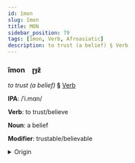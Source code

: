 ```yaml
---
id: îmon
slug: îmon
title: MON
sidebar_position: 79
tags: [îmon, Verb, Afroasiatic]
description: to trust (a belief) § Verb
---
```


### îmon&emsp;<span kind="abugida">ɽɟƶ̃</span>

*to trust (a belief)* **§** [Verb](../../tags/Verb)

**IPA**: /ˈi.mɑn/

**Verb**: to trust/believe

**Noun**: a belief

**Modifier**: trustable/believable

<details>
    <summary>Origin</summary>
    Arabic إيمان ʾīmān /ʔiː.maːn/<br/>
    <em>Afroasiatic Language Family</em>
</details>
